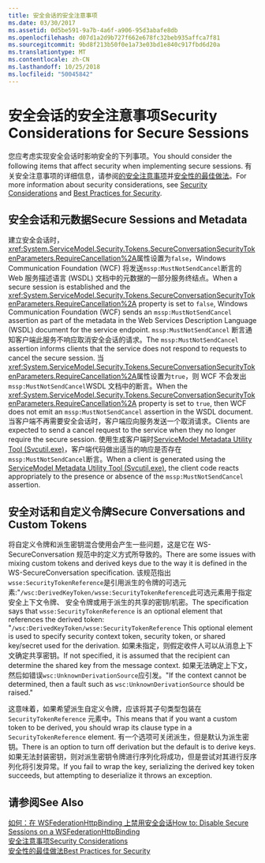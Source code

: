 ```yaml
---
title: 安全会话的安全注意事项
ms.date: 03/30/2017
ms.assetid: 0d5be591-9a7b-4a6f-a906-95d3abafe8db
ms.openlocfilehash: d07d1a2d9b727f662e678fc32beb935affca7f81
ms.sourcegitcommit: 9bd8f213b50f0e1a73e03bd1e840c917fbd6d20a
ms.translationtype: MT
ms.contentlocale: zh-CN
ms.lasthandoff: 10/25/2018
ms.locfileid: "50045842"
---
```

# <a name="security-considerations-for-secure-sessions"></a><span data-ttu-id="e0fb7-102">安全会话的安全注意事项</span><span class="sxs-lookup"><span data-stu-id="e0fb7-102">Security Considerations for Secure Sessions</span></span>
<span data-ttu-id="e0fb7-103">您应考虑实现安全会话时影响安全的下列事项。</span><span class="sxs-lookup"><span data-stu-id="e0fb7-103">You should consider the following items that affect security when implementing secure sessions.</span></span> <span data-ttu-id="e0fb7-104">有关安全注意事项的详细信息，请参阅[的安全注意事项](../../../../docs/framework/wcf/feature-details/security-considerations-in-wcf.md)并[安全性的最佳做法](../../../../docs/framework/wcf/feature-details/best-practices-for-security-in-wcf.md)。</span><span class="sxs-lookup"><span data-stu-id="e0fb7-104">For more information about security considerations, see [Security Considerations](../../../../docs/framework/wcf/feature-details/security-considerations-in-wcf.md) and [Best Practices for Security](../../../../docs/framework/wcf/feature-details/best-practices-for-security-in-wcf.md).</span></span>  
  
## <a name="secure-sessions-and-metadata"></a><span data-ttu-id="e0fb7-105">安全会话和元数据</span><span class="sxs-lookup"><span data-stu-id="e0fb7-105">Secure Sessions and Metadata</span></span>  
 <span data-ttu-id="e0fb7-106">建立安全会话时，<xref:System.ServiceModel.Security.Tokens.SecureConversationSecurityTokenParameters.RequireCancellation%2A>属性设置为`false`，Windows Communication Foundation (WCF) 将发送`mssp:MustNotSendCancel`断言的 Web 服务描述语言 (WSDL) 文档中的元数据的一部分服务终结点。</span><span class="sxs-lookup"><span data-stu-id="e0fb7-106">When a secure session is established and the <xref:System.ServiceModel.Security.Tokens.SecureConversationSecurityTokenParameters.RequireCancellation%2A> property is set to `false`, Windows Communication Foundation (WCF) sends an `mssp:MustNotSendCancel` assertion as part of the metadata in the Web Services Description Language (WSDL) document for the service endpoint.</span></span> <span data-ttu-id="e0fb7-107">`mssp:MustNotSendCancel` 断言通知客户端此服务不响应取消安全会话的请求。</span><span class="sxs-lookup"><span data-stu-id="e0fb7-107">The `mssp:MustNotSendCancel` assertion informs clients that the service does not respond to requests to cancel the secure session.</span></span> <span data-ttu-id="e0fb7-108">当<xref:System.ServiceModel.Security.Tokens.SecureConversationSecurityTokenParameters.RequireCancellation%2A>属性设置为`true`，则 WCF 不会发出`mssp:MustNotSendCancel`WSDL 文档中的断言。</span><span class="sxs-lookup"><span data-stu-id="e0fb7-108">When the <xref:System.ServiceModel.Security.Tokens.SecureConversationSecurityTokenParameters.RequireCancellation%2A> property is set to `true`, then WCF does not emit an `mssp:MustNotSendCancel` assertion in the WSDL document.</span></span> <span data-ttu-id="e0fb7-109">当客户端不再需要安全会话时，客户端应向服务发送一个取消请求。</span><span class="sxs-lookup"><span data-stu-id="e0fb7-109">Clients are expected to send a cancel request to the service when they no longer require the secure session.</span></span> <span data-ttu-id="e0fb7-110">使用生成客户端时[ServiceModel Metadata Utility Tool (Svcutil.exe)](../../../../docs/framework/wcf/servicemodel-metadata-utility-tool-svcutil-exe.md)，客户端代码做出适当的响应是否存在`mssp:MustNotSendCancel`断言。</span><span class="sxs-lookup"><span data-stu-id="e0fb7-110">When a client is generated using the [ServiceModel Metadata Utility Tool (Svcutil.exe)](../../../../docs/framework/wcf/servicemodel-metadata-utility-tool-svcutil-exe.md), the client code reacts appropriately to the presence or absence of the `mssp:MustNotSendCancel` assertion.</span></span>  
  
## <a name="secure-conversations-and-custom-tokens"></a><span data-ttu-id="e0fb7-111">安全对话和自定义令牌</span><span class="sxs-lookup"><span data-stu-id="e0fb7-111">Secure Conversations and Custom Tokens</span></span>  
 <span data-ttu-id="e0fb7-112">将自定义令牌和派生密钥混合使用会产生一些问题，这是它在 WS-SecureConversation 规范中的定义方式所导致的。</span><span class="sxs-lookup"><span data-stu-id="e0fb7-112">There are some issues with mixing custom tokens and derived keys due to the way it is defined in the WS-SecureConversation specification.</span></span> <span data-ttu-id="e0fb7-113">该规范指出`wsse:SecurityTokenReference`是引用派生的令牌的可选元素:"`/wsc:DerivedKeyToken/wsse:SecurityTokenReference`此可选元素用于指定安全上下文令牌、 安全令牌或用于派生的共享的密钥/机密。</span><span class="sxs-lookup"><span data-stu-id="e0fb7-113">The specification says that `wsse:SecurityTokenReference` is an optional element that references the derived token: "`/wsc:DerivedKeyToken/wsse:SecurityTokenReference` This optional element is used to specify security context token, security token, or shared key/secret used for the derivation.</span></span> <span data-ttu-id="e0fb7-114">如果未指定，则假定收件人可以从消息上下文确定共享密钥。</span><span class="sxs-lookup"><span data-stu-id="e0fb7-114">If not specified, it is assumed that the recipient can determine the shared key from the message context.</span></span> <span data-ttu-id="e0fb7-115">如果无法确定上下文，然后如错误`wsc:UnknownDerivationSource`应引发。"</span><span class="sxs-lookup"><span data-stu-id="e0fb7-115">If the context cannot be determined, then a fault such as `wsc:UnknownDerivationSource` should be raised."</span></span>  
  
 <span data-ttu-id="e0fb7-116">这意味着，如果希望派生自定义令牌，应该将其子句类型包装在 `SecurityTokenReference` 元素中。</span><span class="sxs-lookup"><span data-stu-id="e0fb7-116">This means that if you want a custom token to be derived, you should wrap its clause type in a `SecurityTokenReference` element.</span></span> <span data-ttu-id="e0fb7-117">有一个选项可关闭派生，但是默认为派生密钥。</span><span class="sxs-lookup"><span data-stu-id="e0fb7-117">There is an option to turn off derivation but the default is to derive keys.</span></span> <span data-ttu-id="e0fb7-118">如果无法封装密钥，则对派生密钥令牌进行序列化将成功，但是尝试对其进行反序列化将引发异常。</span><span class="sxs-lookup"><span data-stu-id="e0fb7-118">If you fail to wrap the key, serializing the derived key token succeeds, but attempting to deserialize it throws an exception.</span></span>  
  
## <a name="see-also"></a><span data-ttu-id="e0fb7-119">请参阅</span><span class="sxs-lookup"><span data-stu-id="e0fb7-119">See Also</span></span>  
 [<span data-ttu-id="e0fb7-120">如何：在 WSFederationHttpBinding 上禁用安全会话</span><span class="sxs-lookup"><span data-stu-id="e0fb7-120">How to: Disable Secure Sessions on a WSFederationHttpBinding</span></span>](../../../../docs/framework/wcf/feature-details/how-to-disable-secure-sessions-on-a-wsfederationhttpbinding.md)  
 [<span data-ttu-id="e0fb7-121">安全注意事项</span><span class="sxs-lookup"><span data-stu-id="e0fb7-121">Security Considerations</span></span>](../../../../docs/framework/wcf/feature-details/security-considerations-in-wcf.md)  
 [<span data-ttu-id="e0fb7-122">安全性的最佳做法</span><span class="sxs-lookup"><span data-stu-id="e0fb7-122">Best Practices for Security</span></span>](../../../../docs/framework/wcf/feature-details/best-practices-for-security-in-wcf.md)
